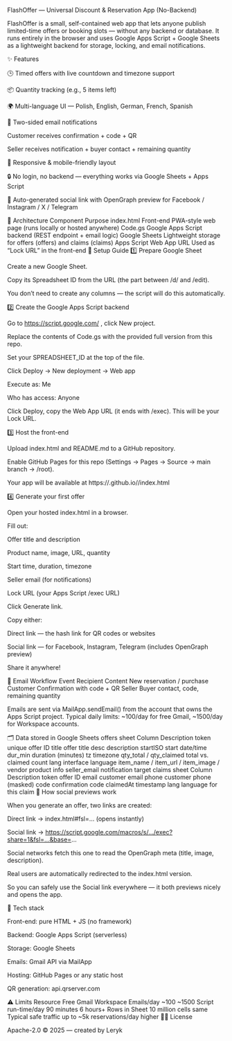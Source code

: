FlashOffer — Universal Discount & Reservation App (No-Backend)

FlashOffer is a small, self-contained web app that lets anyone publish limited-time offers or booking slots — without any backend or database.
It runs entirely in the browser and uses Google Apps Script + Google Sheets as a lightweight backend for storage, locking, and email notifications.

✨ Features

🕒 Timed offers with live countdown and timezone support

📦 Quantity tracking (e.g., 5 items left)

🌍 Multi-language UI — Polish, English, German, French, Spanish

📧 Two-sided email notifications

Customer receives confirmation + code + QR

Seller receives notification + buyer contact + remaining quantity

📱 Responsive & mobile-friendly layout

🔒 No login, no backend — everything works via Google Sheets + Apps Script

🔗 Auto-generated social link with OpenGraph preview for Facebook / Instagram / X / Telegram

🧩 Architecture
Component	Purpose
index.html	Front-end PWA-style web page (runs locally or hosted anywhere)
Code.gs	Google Apps Script backend (REST endpoint + email logic)
Google Sheets	Lightweight storage for offers (offers) and claims (claims)
Apps Script Web App URL	Used as “Lock URL” in the front-end
🚀 Setup Guide
1️⃣ Prepare Google Sheet

Create a new Google Sheet.

Copy its Spreadsheet ID from the URL (the part between /d/ and /edit).

You don’t need to create any columns — the script will do this automatically.

2️⃣ Create the Google Apps Script backend

Go to https://script.google.com/
, click New project.

Replace the contents of Code.gs with the provided full version from this repo.

Set your SPREADSHEET_ID at the top of the file.

Click Deploy → New deployment → Web app

Execute as: Me

Who has access: Anyone

Click Deploy, copy the Web App URL (it ends with /exec).
This will be your Lock URL.

3️⃣ Host the front-end

Upload index.html and README.md to a GitHub repository.

Enable GitHub Pages for this repo (Settings → Pages → Source → main branch → /root).

Your app will be available at
https://<your-github-username>.github.io/<repo-name>/index.html

4️⃣ Generate your first offer

Open your hosted index.html in a browser.

Fill out:

Offer title and description

Product name, image, URL, quantity

Start time, duration, timezone

Seller email (for notifications)

Lock URL (your Apps Script /exec URL)

Click Generate link.

Copy either:

Direct link — the hash link for QR codes or websites

Social link — for Facebook, Instagram, Telegram (includes OpenGraph preview)

Share it anywhere!

💌 Email Workflow
Event	Recipient	Content
New reservation / purchase	Customer	Confirmation with code + QR
	Seller	Buyer contact, code, remaining quantity

Emails are sent via MailApp.sendEmail() from the account that owns the Apps Script project.
Typical daily limits: ~100/day for free Gmail, ~1500/day for Workspace accounts.

🗂 Data stored in Google Sheets
offers sheet
Column	Description
token	unique offer ID
title	offer title
desc	description
startISO	start date/time
dur_min	duration (minutes)
tz	timezone
qty_total / qty_claimed	total vs. claimed count
lang	interface language
item_name / item_url / item_image / vendor	product info
seller_email	notification target
claims sheet
Column	Description
token	offer ID
email	customer email
phone	customer phone (masked)
code	confirmation code
claimedAt	timestamp
lang	language for this claim
🧠 How social previews work

When you generate an offer, two links are created:

Direct link → index.html#fsl=... (opens instantly)

Social link → https://script.google.com/macros/s/.../exec?share=1&fsl=...&base=...

Social networks fetch this one to read the OpenGraph meta (title, image, description).

Real users are automatically redirected to the index.html version.

So you can safely use the Social link everywhere — it both previews nicely and opens the app.

🧰 Tech stack

Front-end: pure HTML + JS (no framework)

Backend: Google Apps Script (serverless)

Storage: Google Sheets

Emails: Gmail API via MailApp

Hosting: GitHub Pages or any static host

QR generation: api.qrserver.com

⚠️ Limits
Resource	Free Gmail	Workspace
Emails/day	~100	~1500
Script run-time/day	90 minutes	6 hours+
Rows in Sheet	10 million cells	same
Typical safe traffic	up to ~5k reservations/day	higher
🧑‍💻 License

Apache-2.0 © 2025 — created by Leryk